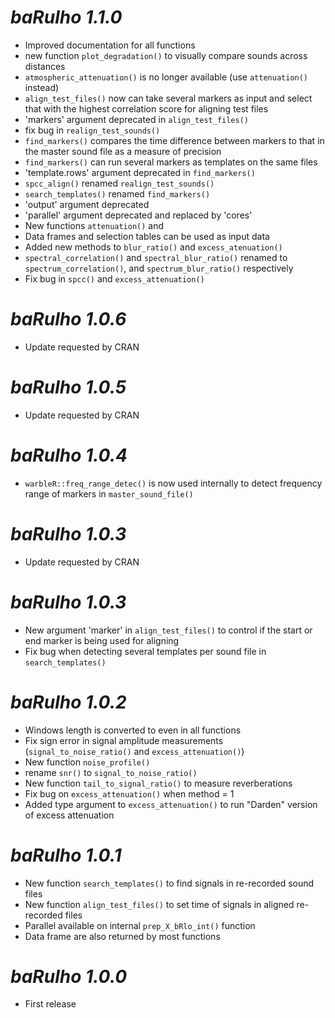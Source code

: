 # *baRulho 1.1.0*

* Improved documentation for all functions
* new function `plot_degradation()` to visually compare sounds across distances
* `atmospheric_attenuation()` is no longer available (use `attenuation()` instead)
* `align_test_files()` now can take several markers as input and select that with the highest correlation score for aligning test files
* 'markers' argument deprecated in `align_test_files()`
* fix bug in `realign_test_sounds()`
* `find_markers()` compares the time difference between markers to that in the master sound file as a measure of precision
* `find_markers()` can run several markers as templates on the same files
* 'template.rows' argument deprecated in `find_markers()`
* `spcc_align()` renamed `realign_test_sounds()`
* `search_templates()` renamed `find_markers()`
* 'output' argument deprecated
* 'parallel' argument deprecated and replaced by 'cores'
* New functions `attenuation()` and 
* Data frames and selection tables can be used as input data
* Added new methods to `blur_ratio()` and `excess_atenuation()`
* `spectral_correlation()` and `spectral_blur_ratio()` renamed to `spectrum_correlation()`, and `spectrum_blur_ratio()` respectively
* Fix bug in `spcc()` and `excess_attenuation()`

# *baRulho 1.0.6*

* Update requested by CRAN

# *baRulho 1.0.5*

* Update requested by CRAN

# *baRulho 1.0.4*

* `warbleR::freq_range_detec()` is now used internally to detect frequency range of markers in `master_sound_file()` 

# *baRulho 1.0.3*

* Update requested by CRAN

# *baRulho 1.0.3*

* New argument 'marker' in `align_test_files()` to control if the start or end marker is being used for aligning
* Fix bug when detecting several templates per sound file in `search_templates()`

# *baRulho 1.0.2*

* Windows length is converted to even in all functions
* Fix sign error in signal amplitude measurements (`signal_to_noise_ratio()` and `excess_attenuation()`)
* New function `noise_profile()` 
* rename `snr()` to `signal_to_noise_ratio()`
* New function `tail_to_signal_ratio()` to measure reverberations
* Fix bug on `excess_attenuation()` when method = 1
* Added type argument to `excess_attenuation()` to run "Darden" version of excess attenuation 

# *baRulho 1.0.1*

* New function `search_templates()` to find signals in re-recorded sound files
* New function `align_test_files()` to set time of signals in aligned re-recorded files
* Parallel available on internal `prep_X_bRlo_int()` function
* Data frame are also returned by most functions

# *baRulho 1.0.0*

* First release
